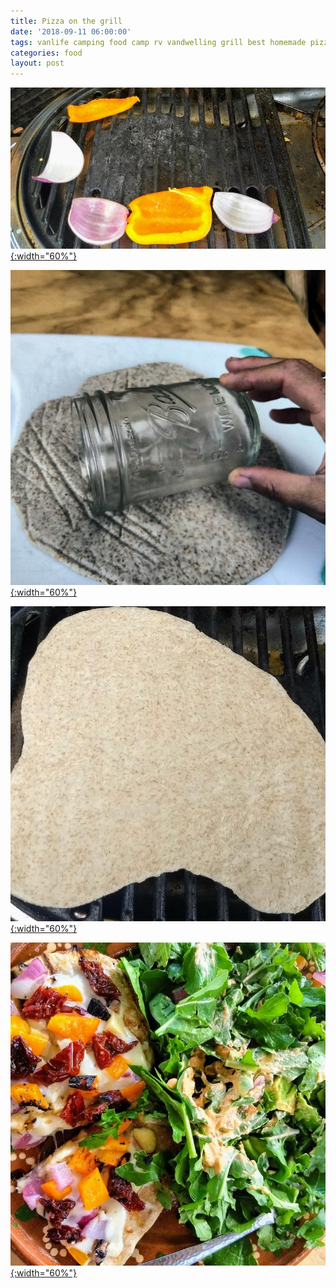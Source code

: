 ```yaml
---
title: Pizza on the grill
date: '2018-09-11 06:00:00'
tags: vanlife camping food camp rv vandwelling grill best homemade pizza crust
categories: food
layout: post
---
```


[![](/images/pizza_veggies_.jpg){:width="60%"}](/images/pizza_veggies.jpg)


[![](/images/rolling_dough_.jpg){:width="60%"}](/images/rolling_dough.jpg)


[![](/images/pizza_crust_.jpg){:width="60%"}](/images/pizza_crust.jpg)


[![](/images/pizza_.jpg){:width="60%"}](/images/pizza.jpg)
